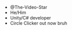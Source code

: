 - @The-Video-Star
- He/Him
- Unity/C# developer
- Circle Clicker out now bruh

<!---
The-Video-Star/The-Video-Star is a ✨ special ✨ repository because its `README.md` (this file) appears on your GitHub profile.
You can click the Preview link to take a look at your changes.
--->
